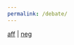 ```yaml
---
permalink: /debate/
---
```


<a href="https://pbkx.github.io/debate/aff">aff</a>	| <a href="https://pbkx.github.io/debate/neg">neg</a> 
